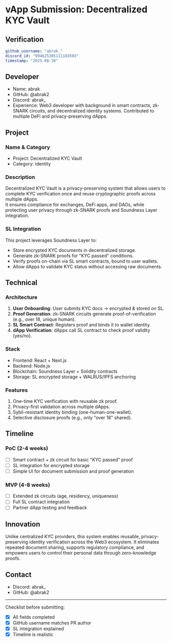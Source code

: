 # vApp Submission: Decentralized KYC Vault

## Verification
```yaml
github_username: "abrak_"
discord_id: "994625305111183503"
timestamp: "2025-08-30"
```

## Developer
- Name: abrak
- GitHub: @abrak2
- Discord: abrak_
- Experience: Web3 developer with background in smart contracts, zk-SNARK circuits, and decentralized identity systems. Contributed to multiple DeFi and privacy-preserving dApps.

## Project

### Name & Category
- Project: Decentralized KYC Vault
- Category: identity

### Description
Decentralized KYC Vault is a privacy-preserving system that allows users to complete KYC verification once and reuse cryptographic proofs across multiple dApps.  
It ensures compliance for exchanges, DeFi apps, and DAOs, while protecting user privacy through zk-SNARK proofs and Soundness Layer integration.

### SL Integration
This project leverages Soundness Layer to:
- Store encrypted KYC documents in decentralized storage.  
- Generate zk-SNARK proofs for "KYC passed" conditions.  
- Verify proofs on-chain via SL smart contracts, bound to user wallets.  
- Allow dApps to validate KYC status without accessing raw documents.  

## Technical

### Architecture
1. **User Onboarding**: User submits KYC docs → encrypted & stored on SL.  
2. **Proof Generation**: zk-SNARK circuits generate proof-of-verification (e.g., over 18, unique human).  
3. **SL Smart Contract**: Registers proof and binds it to wallet identity.  
4. **dApp Verification**: dApps call SL contract to check proof validity (yes/no).  

### Stack
- Frontend: React + Next.js  
- Backend: Node.js  
- Blockchain: Soundness Layer + Solidity contracts  
- Storage: SL encrypted storage + WALRUS/IPFS anchoring  

### Features
1. One-time KYC verification with reusable zk proof.  
2. Privacy-first validation across multiple dApps.  
3. Sybil-resistant identity binding (one-human-one-wallet).  
4. Selective disclosure proofs (e.g., only "over 18" shared).  

## Timeline

### PoC (2-4 weeks)
- [ ] Smart contract + zk circuit for basic "KYC passed" proof  
- [ ] SL integration for encrypted storage  
- [ ] Simple UI for document submission and proof generation  

### MVP (4-8 weeks)  
- [ ] Extended zk circuits (age, residency, uniqueness)  
- [ ] Full SL contract integration  
- [ ] Partner dApp testing and feedback  

## Innovation
Unlike centralized KYC providers, this system enables reusable, privacy-preserving identity verification across the Web3 ecosystem. It eliminates repeated document sharing, supports regulatory compliance, and empowers users to control their personal data through zero-knowledge proofs.  

## Contact
- Discord: abrak_  
- GitHub: @abrak2  

---

Checklist before submitting:
- [x] All fields completed  
- [x] GitHub username matches PR author  
- [x] SL integration explained  
- [x] Timeline is realistic  
